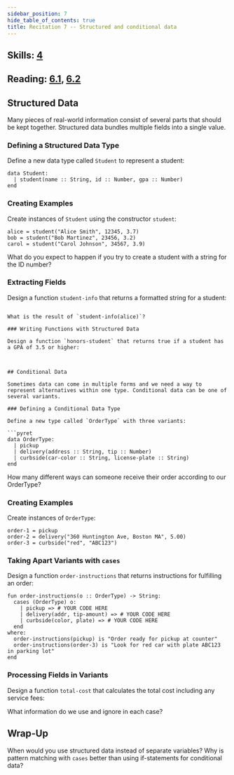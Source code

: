 ```yaml
---
sidebar_position: 7
hide_table_of_contents: true
title: Recitation 7 -- Structured and conditional data
---
```


## Skills: [4](/skills/#(4))

## Reading: [6.1]({{DCIC_DOMAIN}}/intro-struct-data.html), [6.2]({{DCIC_DOMAIN}}/Collections_of_Structured_Data.html)

## Structured Data

Many pieces of real-world information consist of several parts that should be kept together. Structured data bundles multiple fields into a single value.

### Defining a Structured Data Type

Define a new data type called `Student` to represent a student:

```pyret
data Student:
  | student(name :: String, id :: Number, gpa :: Number)
end
```

### Creating Examples

Create instances of `Student` using the constructor `student`:

```pyret
alice = student("Alice Smith", 12345, 3.7)
bob = student("Bob Martinez", 23456, 3.2)
carol = student("Carol Johnson", 34567, 3.9)
```

What do you expect to happen if you try to create a student with a string for the ID number?

### Extracting Fields

Design a function `student-info` that returns a formatted string for a student:


```

What is the result of `student-info(alice)`?

### Writing Functions with Structured Data

Design a function `honors-student` that returns true if a student has a GPA of 3.5 or higher:



## Conditional Data

Sometimes data can come in multiple forms and we need a way to represent alternatives within one type. Conditional data can be one of several variants.

### Defining a Conditional Data Type

Define a new type called `OrderType` with three variants:

```pyret
data OrderType:
  | pickup
  | delivery(address :: String, tip :: Number)
  | curbside(car-color :: String, license-plate :: String)
end
```

How many different ways can someone receive their order according to our OrderType?

### Creating Examples

Create instances of `OrderType`:

```pyret
order-1 = pickup
order-2 = delivery("360 Huntington Ave, Boston MA", 5.00)
order-3 = curbside("red", "ABC123")
```

### Taking Apart Variants with `cases`

Design a function `order-instructions` that returns instructions for fulfilling an order:

```pyret
fun order-instructions(o :: OrderType) -> String:
  cases (OrderType) o:
    | pickup => # YOUR CODE HERE
    | delivery(addr, tip-amount) => # YOUR CODE HERE
    | curbside(color, plate) => # YOUR CODE HERE
  end
where:
  order-instructions(pickup) is "Order ready for pickup at counter"
  order-instructions(order-3) is "Look for red car with plate ABC123 in parking lot"
end
```

### Processing Fields in Variants

Design a function `total-cost` that calculates the total cost including any service fees:

What information do we use and ignore in each case?

## Wrap-Up

When would you use structured data instead of separate variables? Why is pattern matching with `cases` better than using if-statements for conditional data?